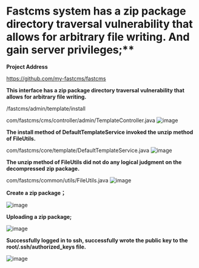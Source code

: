 
# Fastcms system has a zip package directory traversal vulnerability that allows for arbitrary file writing. And gain server privileges;**

**Project Address**

https://github.com/my-fastcms/fastcms



**This interface has a zip package directory traversal vulnerability that allows for arbitrary file writing.**

/fastcms/admin/template/install

com/fastcms/cms/controller/admin/TemplateController.java
![image](https://user-images.githubusercontent.com/59911588/220809426-166b1f73-1717-4304-a7bb-b4e75cac28dd.png)

**The install method of DefaultTemplateService invoked the unzip method of FileUtils.**

com/fastcms/core/template/DefaultTemplateService.java
![image](https://user-images.githubusercontent.com/59911588/220809507-1e079228-3f20-4069-9ba1-dcc00fddcec4.png)

**The unzip method of FileUtils did not do any logical judgment on the decompressed zip package.**

com/fastcms/common/utils/FileUtils.java
![image](https://user-images.githubusercontent.com/59911588/220809549-cff3055e-6803-4f1d-9de2-06cd992deace.png)

**Create a zip package；**

![image](https://user-images.githubusercontent.com/59911588/220809566-207ae606-5b1e-4f18-9d93-d75869c64f7b.png)

**Uploading a zip package;**

![image](https://user-images.githubusercontent.com/59911588/220809578-441a96ba-2aa1-4aa1-afc1-997ca6782191.png)

**Successfully logged in to ssh, successfully wrote the public key to the root/.ssh/authorized_keys file.**

![image](https://user-images.githubusercontent.com/59911588/220809594-2e6fbb1a-fe04-469b-97d3-731125d6d80c.png)



